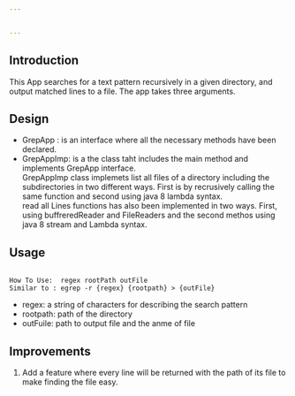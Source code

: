 ```yaml
---


---
```


<h2 id="introduction">Introduction</h2>
<p>This App searches for a text pattern recursively in a given directory, and output matched lines to a file. The app takes three arguments.</p>
<h2 id="design">Design</h2>
<ul>
<li>GrepApp : is an interface where all the necessary methods have been declared.</li>
<li>GrepAppImp: is a the class taht includes the main method and implements GrepApp interface.<br>
GrepAppImp class implemets list all files of a directory including the subdirectories in two different ways. First is  by recrusively calling the same function and second using java 8 lambda syntax.<br>
read all Lines functions has also been implemented in two ways. First, using buffreredReader and FileReaders and the second methos using java 8 stream and Lambda syntax.</li>
</ul>
<h2 id="usage">Usage</h2>
<pre><code>
How To Use:  regex rootPath outFile
Similar to : egrep -r {regex} {rootpath} &gt; {outFile}
</code></pre>
<ul>
<li>regex:  a string of characters for describing the search pattern</li>
<li>rootpath: path of the directory</li>
<li>outFuile: path to output file and the anme of file</li>
</ul>
<h2 id="improvements">Improvements</h2>
<ol>
<li>Add a feature where every line will be returned with the path of its file to make finding the file easy.</li>
</ol>

